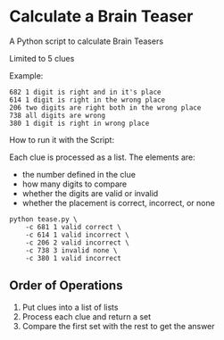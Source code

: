 # Calculate a Brain Teaser

A Python script to calculate Brain Teasers

Limited to 5 clues

Example:

```
682 1 digit is right and in it's place
614 1 digit is right in the wrong place
206 two digits are right both in the wrong place
738 all digits are wrong
380 1 digit is right in wrong place
```

How to run it with the Script:

Each clue is processed as a list. The elements are:
  - the number defined in the clue
  - how many digits to compare
  - whether the digits are valid or invalid
  - whether the placement is correct, incorrect, or none

```
python tease.py \
    -c 681 1 valid correct \
    -c 614 1 valid incorrect \
    -c 206 2 valid incorrect \
    -c 738 3 invalid none \
    -c 380 1 valid incorrect
```

## Order of Operations

1. Put clues into a list of lists
2. Process each clue and return a set
3. Compare the first set with the rest to get the answer
